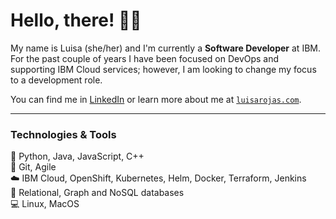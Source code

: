 # Hello, there! 👋🏼

My name is Luisa (she/her) and I'm currently a **Software Developer** at IBM. For the past couple of years I have been focused on DevOps and supporting IBM Cloud services; however, I am looking to change my focus to a development role.

You can find me in [LinkedIn](https://www.linkedin.com/in/luisacodes/) or learn more about me at [`luisarojas.com`](https://www.luisarojas.com/).

---

### Technologies & Tools

<!-- 
https://shields.io/
https://github.com/simple-icons/simple-icons/blob/develop/slugs.md
 -->

<!-- 
![](https://img.shields.io/badge/code-python-informational?style=flat&logo=python&logoColor=white&color=blueviolet)
![](https://img.shields.io/badge/code-java-informational?style=flat&logo=java&logoColor=white&color=blueviolet)
![](https://img.shields.io/badge/code-javascript-informational?style=flat&logo=javascript&logoColor=white&color=blueviolet)
![](https://img.shields.io/badge/code-c++-informational?style=flat&logo=cplusplus&logoColor=white&color=blueviolet)

![](https://img.shields.io/badge/tools-docker-informational?style=flat&logo=docker&logoColor=white&color=important)
![](https://img.shields.io/badge/tools-kubernetes-informational?style=flat&logo=kubernetes&logoColor=white&color=important)
![](https://img.shields.io/badge/tools-helm-informational?style=flat&logo=helm&logoColor=white&color=important)
![](https://img.shields.io/badge/IaC-terraform-informational?style=flat&logo=terraform&logoColor=white&color=important)
![](https://img.shields.io/badge/agile-git-informational?style=flat&logo=git&logoColor=white&color=important)
![](https://img.shields.io/badge/devops-jenkins-informational?style=flat&logo=jenkins&logoColor=white&color=important)
![](https://img.shields.io/badge/web-rest-informational?style=flat&logoColor=white&color=important)
![](https://img.shields.io/badge/web-graphql-informational?style=flat&logo=graphql&logoColor=white&color=important)

![](https://img.shields.io/badge/cloud-ibmcloud-informational?style=flat&logo=ibm&logoColor=white&color=blue)
![](https://img.shields.io/badge/cloud-openshift-informational?style=flat&logo=redhatopenshift&logoColor=white&color=blue)

![](https://img.shields.io/badge/db-relational-informational?style=flat&logo=postgresql&logoColor=white&color=red)
![](https://img.shields.io/badge/db-graph-informational?style=flat&logo=neo4j&logoColor=white&color=red)
![](https://img.shields.io/badge/db-nosql-informational?style=flat&logo=mongodb&logoColor=white&color=red)

![](https://img.shields.io/badge/os-ubuntu-informational?style=flat&logo=ubuntu&logoColor=white&color=yellowgreen)
![](https://img.shields.io/badge/os-macos-informational?style=flat&logo=macos&logoColor=white&color=yellowgreen)
 -->
 
📢 Python, Java, JavaScript, C++<br>
🐙 Git, Agile<br>
☁️ IBM Cloud, OpenShift, Kubernetes, Helm, Docker, Terraform, Jenkins<br>
💾 Relational, Graph and NoSQL databases<br>
💻 Linux, MacOS<br>

<!-- 

Ideally, I would love to work as a back-end developer; however, I am definitely open to chatting about other types of opportunities.

 -->


<!--
**luisarojas/luisarojas** is a ✨ _special_ ✨ repository because its `README.md` (this file) appears on your GitHub profile.

Here are some ideas to get you started:

- 🔭 I’m currently working on ...
- 🌱 I’m currently learning ...
- 👯 I’m looking to collaborate on ...
- 🤔 I’m looking for help with ...
- 💬 Ask me about ...
- 📫 How to reach me: ...
- 😄 Pronouns: ...
- ⚡ Fun fact: ...
-->
